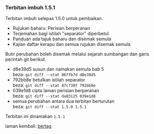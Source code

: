 ---
---

### Terbitan imbuh 1.5.1

Terbitan imbuh selepas 1.5.0 untuk pembaikan.

- Rujukan baharu: Perisian berperanan
- Terjemahan bagi istilah "separator" diperbetul
- Panduan ada tajuk baharu dan disemak semula
- Kajian daftar kerapu dan semua rujukan disemak semula

Butir perubahan boleh disemak melalui sejarah sumbangan
dan garis perintah git berikut.

- d8e39d5 susun dan namakan semula bab 5  
beza: `git diff --stat 86ffb7d d8e39d5`
- 792bb8e betulkan istilah separator  
beza: `git diff --stat 87c739f 792bb8e`
- 039e1d8 cipta laman perisian berperanan  
beza: `git diff --stat da83125 039e1d8`
- semua perubahan antara dua terbitan berturutan  
beza: `git diff --stat 1.5.0 1.5.1`

Terbitan ini dinamakan `1.5.1`

laman kembali: [bertag][0]

  [0]: ../bertag.md
